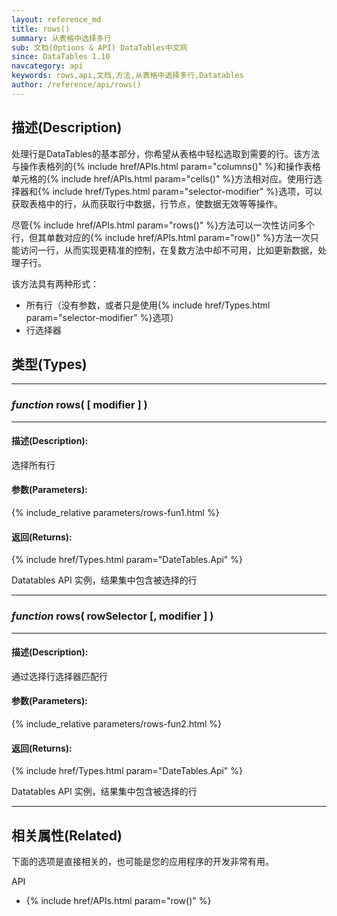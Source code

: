 ```yaml
---
layout: reference_md
title: rows()
summary: 从表格中选择多行
sub: 文档(Options & API) DataTables中文网
since: DataTables 1.10
navcategory: api
keywords: rows,api,文档,方法,从表格中选择多行,Datatables
author: /reference/api/rows()
---
```


## 描述(Description)
处理行是DataTables的基本部分，你希望从表格中轻松选取到需要的行。该方法与操作表格列的{% include href/APIs.html param="columns()" %}和操作表格单元格的{% include href/APIs.html param="cells()" %}方法相对应。使用行选择器和{% include href/Types.html param="selector-modifier" %}选项，可以获取表格中的行，从而获取行中数据，行节点，使数据无效等等操作。

尽管{% include href/APIs.html param="rows()" %}方法可以一次性访问多个行，但其单数对应的{% include href/APIs.html param="row()" %}方法一次只能访问一行，从而实现更精准的控制，在复数方法中却不可用，比如更新数据，处理子行。

该方法具有两种形式：

- 所有行（没有参数，或者只是使用{% include href/Types.html param="selector-modifier" %}选项）
- 行选择器


## 类型(Types)
---
### _function_ **rows( [ modifier ] )**  
--- 

#### 描述(Description):

选择所有行

#### 参数(Parameters):

{% include_relative parameters/rows-fun1.html %}

#### 返回(Returns):

{% include href/Types.html param="DateTables.Api" %}

Datatables API 实例，结果集中包含被选择的行

---
### _function_ **rows( rowSelector [, modifier ] )** 
---
#### 描述(Description):

通过选择行选择器匹配行

#### 参数(Parameters):

{% include_relative parameters/rows-fun2.html %}

#### 返回(Returns):

{% include href/Types.html param="DateTables.Api" %}

Datatables API 实例，结果集中包含被选择的行


--- 

## 相关属性(Related)
下面的选项是直接相关的，也可能是您的应用程序的开发非常有用。

API

- {% include href/APIs.html param="row()" %}

